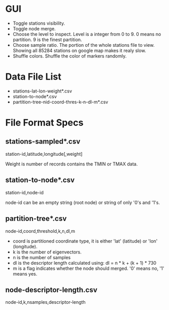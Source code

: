 GUI
===
- Toggle stations visibility.
- Toggle node merge.
- Choose the level to inspect. Level is a integer from 0 to 9. 0 means
  no partition. 9 is the finest partition.
- Choose sample ratio. The portion of the whole stations file to
  view. Showing all 85284 stations on google map makes it realy slow.
- Shuffle colors. Shuffle the color of markers randomly.

Data File List
==============
  - stations-lat-lon-weight*.csv
  - station-to-node*.csv
  - partition-tree-nid-coord-thres-k-n-dl-m*.csv

File Format Specs
=================

stations-sampled*.csv
---------------------
station-id,latitude,longitude[,weight]

Weight is number of records contains the TMIN or TMAX data.

station-to-node*.csv
--------------------
station-id,node-id

node-id can be an empty string (root node) or string of only '0's and
'1's.

partition-tree*.csv
-------------------
node-id,coord,threshold,k,n,dl,m

- coord is partitioned coordinate type, it is either 'lat' (latitude) or 'lon' (longitude).
- k is the number of eigenvectors.
- n is the number of samples
- dl is the descriptor length calculated using: dl = n * k + (k + 1) * 730
- m is a flag indicates whether the node should merged. '0' means no, '1' means yes.

node-descriptor-length.csv
--------------------------
node-id,k,nsamples,descriptor-length
